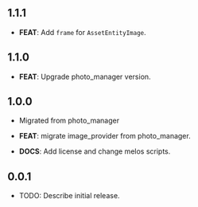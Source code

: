 ## 1.1.1

- **FEAT**: Add `frame` for `AssetEntityImage`.

## 1.1.0

 - **FEAT**: Upgrade photo_manager version.

## 1.0.0

 - Migrated from photo_manager

 - **FEAT**: migrate image_provider from photo_manager.
 - **DOCS**: Add license and change melos scripts.

## 0.0.1

* TODO: Describe initial release.
